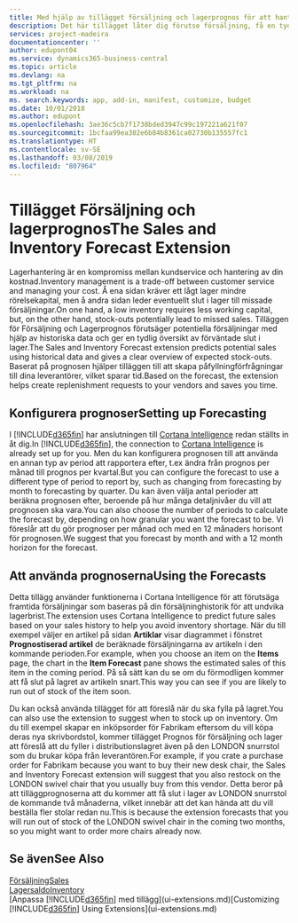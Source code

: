 ```yaml
---
title: Med hjälp av tillägget försäljning och lagerprognos för att hantera lager | Microsoft Docs
description: Det här tillägget låter dig förutse försäljning, få en tydlig översikt över förväntat slut i lager och du kan till och med skapa återanskaffningsförfrågningar till leverantörer.
services: project-madeira
documentationcenter: ''
author: edupont04
ms.service: dynamics365-business-central
ms.topic: article
ms.devlang: na
ms.tgt_pltfrm: na
ms.workload: na
ms. search.keywords: app, add-in, manifest, customize, budget
ms.date: 10/01/2018
ms.author: edupont
ms.openlocfilehash: 3ae36c5cb7f1738bded3947c99c197221a621f07
ms.sourcegitcommit: 1bcfaa99ea302e6b84b8361ca02730b135557fc1
ms.translationtype: HT
ms.contentlocale: sv-SE
ms.lasthandoff: 03/08/2019
ms.locfileid: "807964"
---
```

# <a name="the-sales-and-inventory-forecast-extension"></a><span data-ttu-id="902c8-103">Tillägget Försäljning och lagerprognos</span><span class="sxs-lookup"><span data-stu-id="902c8-103">The Sales and Inventory Forecast Extension</span></span>
<span data-ttu-id="902c8-104">Lagerhantering är en kompromiss mellan kundservice och hantering av din kostnad.</span><span class="sxs-lookup"><span data-stu-id="902c8-104">Inventory management is a trade-off between customer service and managing your cost.</span></span> <span data-ttu-id="902c8-105">Å ena sidan kräver ett lågt lager mindre rörelsekapital, men å andra sidan leder eventuellt slut i lager till missade försäljningar.</span><span class="sxs-lookup"><span data-stu-id="902c8-105">On one hand, a low inventory requires less working capital, but, on the other hand, stock-outs potentially lead to missed sales.</span></span> <span data-ttu-id="902c8-106">Tilläggen för Försäljning och Lagerprognos förutsäger potentiella försäljningar med hjälp av historiska data och ger en tydlig översikt av förväntade slut i lager.</span><span class="sxs-lookup"><span data-stu-id="902c8-106">The Sales and Inventory Forecast extension predicts potential sales using historical data and gives a clear overview of expected stock-outs.</span></span> <span data-ttu-id="902c8-107">Baserat på prognosen hjälper tilläggen till att skapa påfyllningförfrågningar till dina leverantörer, vilket sparar tid.</span><span class="sxs-lookup"><span data-stu-id="902c8-107">Based on the forecast, the extension helps create replenishment requests to your vendors and saves you time.</span></span>  

## <a name="setting-up-forecasting"></a><span data-ttu-id="902c8-108">Konfigurera prognoser</span><span class="sxs-lookup"><span data-stu-id="902c8-108">Setting up Forecasting</span></span>
<span data-ttu-id="902c8-109">I [!INCLUDE[d365fin](includes/d365fin_md.md)] har anslutningen till [Cortana Intelligence](https://www.microsoft.com/en-us/cloud-platform/what-is-cortana-intelligence-suite) redan ställts in åt dig.</span><span class="sxs-lookup"><span data-stu-id="902c8-109">In [!INCLUDE[d365fin](includes/d365fin_md.md)], the connection to [Cortana Intelligence](https://www.microsoft.com/en-us/cloud-platform/what-is-cortana-intelligence-suite) is already set up for you.</span></span> <span data-ttu-id="902c8-110">Men du kan konfigurera prognosen till att använda en annan typ av period att rapportera efter, t.ex ändra från prognos per månad till prognos per kvartal.</span><span class="sxs-lookup"><span data-stu-id="902c8-110">But you can configure the forecast to use a different type of period to report by, such as changing from forecasting by month to forecasting by quarter.</span></span> <span data-ttu-id="902c8-111">Du kan även välja antal perioder att beräkna prognosen efter, beroende på hur många detaljnivåer du vill att prognosen ska vara.</span><span class="sxs-lookup"><span data-stu-id="902c8-111">You can also choose the number of periods to calculate the forecast by, depending on how granular you want the forecast to be.</span></span> <span data-ttu-id="902c8-112">Vi föreslår att du gör prognoser per månad och med en 12 månaders horisont för prognosen.</span><span class="sxs-lookup"><span data-stu-id="902c8-112">We suggest that you forecast by month and with a 12 month horizon for the forecast.</span></span>  

## <a name="using-the-forecasts"></a><span data-ttu-id="902c8-113">Att använda prognoserna</span><span class="sxs-lookup"><span data-stu-id="902c8-113">Using the Forecasts</span></span>
<span data-ttu-id="902c8-114">Detta tillägg använder funktionerna i Cortana Intelligence för att förutsäga framtida försäljningar som baseras på din försäljninghistorik för att undvika lagerbrist.</span><span class="sxs-lookup"><span data-stu-id="902c8-114">The extension uses Cortana Intelligence to predict future sales based on your sales history to help you avoid inventory shortage.</span></span> <span data-ttu-id="902c8-115">När du till exempel väljer en artikel på sidan **Artiklar** visar diagrammet i fönstret **Prognostiserad artikel** de beräknade försäljningarna av artikeln i den kommande perioden.</span><span class="sxs-lookup"><span data-stu-id="902c8-115">For example, when you choose an item on the **Items** page, the chart in the **Item Forecast** pane shows the estimated sales of this item in the coming period.</span></span> <span data-ttu-id="902c8-116">På så sätt kan du se om du förmodligen kommer att få slut på lagret av artikeln snart.</span><span class="sxs-lookup"><span data-stu-id="902c8-116">This way you can see if you are likely to run out of stock of the item soon.</span></span>  

<span data-ttu-id="902c8-117">Du kan också använda tillägget för att föreslå när du ska fylla på lagret.</span><span class="sxs-lookup"><span data-stu-id="902c8-117">You can also use the extension to suggest when to stock up on inventory.</span></span> <span data-ttu-id="902c8-118">Om du till exempel skapar en inköpsorder för Fabrikam eftersom du vill köpa deras nya skrivbordstol, kommer tillägget Prognos för försäljning och lager att föreslå att du fyller i distributionslagret även på den LONDON snurrstol som du brukar köpa från leverantören.</span><span class="sxs-lookup"><span data-stu-id="902c8-118">For example, if you crate a purchase order for Fabrikam because you want to buy their new desk chair, the Sales and Inventory Forecast extension will suggest that you also restock on the LONDON swivel chair that you usually buy from this vendor.</span></span> <span data-ttu-id="902c8-119">Detta beror på att tilläggprognoserna att du kommer att få slut i lager av LONDON snurrstol de kommande två månaderna, vilket innebär att det kan hända att du vill beställa fler stolar redan nu.</span><span class="sxs-lookup"><span data-stu-id="902c8-119">This is because the extension forecasts that you will run out of stock of the LONDON swivel chair in the coming two months, so you might want to order more chairs already now.</span></span>  

## <a name="see-also"></a><span data-ttu-id="902c8-120">Se även</span><span class="sxs-lookup"><span data-stu-id="902c8-120">See Also</span></span>
[<span data-ttu-id="902c8-121">Försäljning</span><span class="sxs-lookup"><span data-stu-id="902c8-121">Sales</span></span>](sales-manage-sales.md)  
[<span data-ttu-id="902c8-122">Lagersaldo</span><span class="sxs-lookup"><span data-stu-id="902c8-122">Inventory</span></span>](inventory-manage-inventory.md)  
<span data-ttu-id="902c8-123">[Anpassa [!INCLUDE[d365fin](includes/d365fin_md.md)] med tillägg](ui-extensions.md)</span><span class="sxs-lookup"><span data-stu-id="902c8-123">[Customizing [!INCLUDE[d365fin](includes/d365fin_md.md)] Using Extensions](ui-extensions.md)</span></span>  

